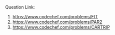 Question Link: 

1. https://www.codechef.com/problems/FIT
2. https://www.codechef.com/problems/PAR2
3. https://www.codechef.com/problems/CARTRIP

